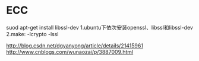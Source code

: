 # ECC

suod apt-get install libssl-dev
1.ubuntu下依次安装openssl、libssl和libssl-dev
2.make: -lcrypto -lssl

http://blog.csdn.net/dgyanyong/article/details/21415961
http://www.cnblogs.com/wunaozai/p/3887009.html

